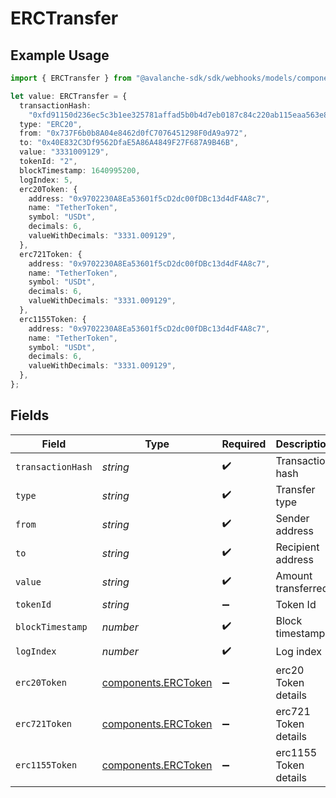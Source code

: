 # ERCTransfer

## Example Usage

```typescript
import { ERCTransfer } from "@avalanche-sdk/sdk/webhooks/models/components";

let value: ERCTransfer = {
  transactionHash:
    "0xfd91150d236ec5c3b1ee325781affad5b0b4d7eb0187c84c220ab115eaa563e8",
  type: "ERC20",
  from: "0x737F6b0b8A04e8462d0fC7076451298F0dA9a972",
  to: "0x40E832C3Df9562DfaE5A86A4849F27F687A9B46B",
  value: "3331009129",
  tokenId: "2",
  blockTimestamp: 1640995200,
  logIndex: 5,
  erc20Token: {
    address: "0x9702230A8Ea53601f5cD2dc00fDBc13d4dF4A8c7",
    name: "TetherToken",
    symbol: "USDt",
    decimals: 6,
    valueWithDecimals: "3331.009129",
  },
  erc721Token: {
    address: "0x9702230A8Ea53601f5cD2dc00fDBc13d4dF4A8c7",
    name: "TetherToken",
    symbol: "USDt",
    decimals: 6,
    valueWithDecimals: "3331.009129",
  },
  erc1155Token: {
    address: "0x9702230A8Ea53601f5cD2dc00fDBc13d4dF4A8c7",
    name: "TetherToken",
    symbol: "USDt",
    decimals: 6,
    valueWithDecimals: "3331.009129",
  },
};
```

## Fields

| Field                                                              | Type                                                               | Required                                                           | Description                                                        | Example                                                            |
| ------------------------------------------------------------------ | ------------------------------------------------------------------ | ------------------------------------------------------------------ | ------------------------------------------------------------------ | ------------------------------------------------------------------ |
| `transactionHash`                                                  | *string*                                                           | :heavy_check_mark:                                                 | Transaction hash                                                   | 0xfd91150d236ec5c3b1ee325781affad5b0b4d7eb0187c84c220ab115eaa563e8 |
| `type`                                                             | *string*                                                           | :heavy_check_mark:                                                 | Transfer type                                                      | ERC20                                                              |
| `from`                                                             | *string*                                                           | :heavy_check_mark:                                                 | Sender address                                                     | 0x737F6b0b8A04e8462d0fC7076451298F0dA9a972                         |
| `to`                                                               | *string*                                                           | :heavy_check_mark:                                                 | Recipient address                                                  | 0x40E832C3Df9562DfaE5A86A4849F27F687A9B46B                         |
| `value`                                                            | *string*                                                           | :heavy_check_mark:                                                 | Amount transferred                                                 | 3331009129                                                         |
| `tokenId`                                                          | *string*                                                           | :heavy_minus_sign:                                                 | Token Id                                                           | 2                                                                  |
| `blockTimestamp`                                                   | *number*                                                           | :heavy_check_mark:                                                 | Block timestamp                                                    | 1640995200                                                         |
| `logIndex`                                                         | *number*                                                           | :heavy_check_mark:                                                 | Log index                                                          | 5                                                                  |
| `erc20Token`                                                       | [components.ERCToken](../../models/components/erctoken.md)         | :heavy_minus_sign:                                                 | erc20 Token details                                                |                                                                    |
| `erc721Token`                                                      | [components.ERCToken](../../models/components/erctoken.md)         | :heavy_minus_sign:                                                 | erc721 Token details                                               |                                                                    |
| `erc1155Token`                                                     | [components.ERCToken](../../models/components/erctoken.md)         | :heavy_minus_sign:                                                 | erc1155 Token details                                              |                                                                    |